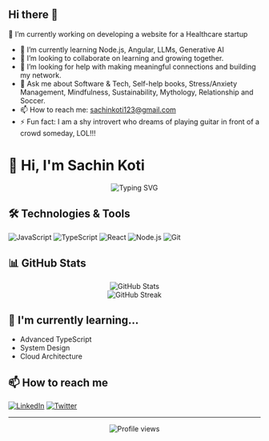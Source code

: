 ## Hi there 👋
🔭 I’m currently working on developing a website for a Healthcare startup
- 🌱 I’m currently learning Node.js, Angular, LLMs, Generative AI
- 👯 I’m looking to collaborate on learning and growing together.
- 🤔 I’m looking for help with making meaningful connections and building my network.
- 💬 Ask me about Software & Tech, Self-help books, Stress/Anxiety Management, Mindfulness, Sustainability, Mythology, Relationship and Soccer.
- 📫 How to reach me: sachinkoti123@gmail.com
- ⚡ Fun fact: I am a shy introvert who dreams of playing guitar in front of a crowd someday, LOL!!!  


# 👋 Hi, I'm Sachin Koti

<div align="center">
  <img src="https://readme-typing-svg.demolab.com?font=Fira+Code&pause=1000&color=2F81F7&center=true&vCenter=true&width=435&lines=Software+Developer;Open+Source+Enthusiast;Always+Learning" alt="Typing SVG" />
</div>

## 🛠️ Technologies & Tools

![JavaScript](https://img.shields.io/badge/-JavaScript-F7DF1E?style=flat-square&logo=javascript&logoColor=black)
![TypeScript](https://img.shields.io/badge/-TypeScript-3178C6?style=flat-square&logo=typescript&logoColor=white)
![React](https://img.shields.io/badge/-React-61DAFB?style=flat-square&logo=react&logoColor=black)
![Node.js](https://img.shields.io/badge/-Node.js-339933?style=flat-square&logo=node.js&logoColor=white)
![Git](https://img.shields.io/badge/-Git-F05032?style=flat-square&logo=git&logoColor=white)

## 📊 GitHub Stats

<div align="center">
  <img src="https://github-readme-stats.vercel.app/api?username=sachin-koti&show_icons=true&theme=tokyonight" alt="GitHub Stats" />
</div>

<div align="center">
  <img src="https://github-readme-streak-stats.herokuapp.com/?user=sachin-koti&theme=tokyonight" alt="GitHub Streak" />
</div>

## 🌱 I'm currently learning...
- Advanced TypeScript
- System Design
- Cloud Architecture

## 📫 How to reach me
[![LinkedIn](https://img.shields.io/badge/-LinkedIn-0A66C2?style=flat-square&logo=linkedin&logoColor=white)](https://linkedin.com/in/sachin-koti)
[![Twitter](https://img.shields.io/badge/-Twitter-1DA1F2?style=flat-square&logo=twitter&logoColor=white)](https://twitter.com/sachin_koti)

---

<div align="center">
  <img src="https://komarev.com/ghpvc/?username=sachin-koti&color=blue&style=flat-square" alt="Profile views" />
</div>
